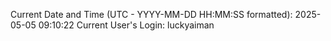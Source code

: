 Current Date and Time (UTC - YYYY-MM-DD HH:MM:SS formatted): 2025-05-05 09:10:22
Current User's Login: luckyaiman
